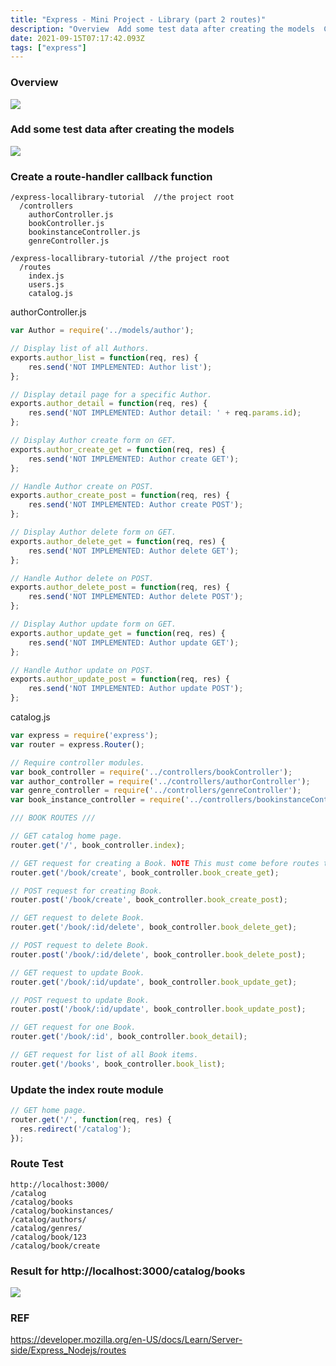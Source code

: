```yaml
---
title: "Express - Mini Project - Library (part 2 routes)"
description: "Overview  Add some test data after creating the models  Create a route module wiki.js  Create a route-handler callback function  authorController.js  "
date: 2021-09-15T07:17:42.093Z
tags: ["express"]
---
```

### Overview

![](/images/b40cb070-5199-4a92-9f36-9e8803a8112e-image.png)

### Add some test data after creating the models
![](/images/13f9fd3a-e079-46fa-8b58-4d80167c234c-image.png)

### Create a route-handler callback function
```
/express-locallibrary-tutorial  //the project root
  /controllers
    authorController.js
    bookController.js
    bookinstanceController.js
    genreController.js
    
/express-locallibrary-tutorial //the project root
  /routes
    index.js
    users.js
    catalog.js
```
authorController.js
``` js
var Author = require('../models/author');

// Display list of all Authors.
exports.author_list = function(req, res) {
    res.send('NOT IMPLEMENTED: Author list');
};

// Display detail page for a specific Author.
exports.author_detail = function(req, res) {
    res.send('NOT IMPLEMENTED: Author detail: ' + req.params.id);
};

// Display Author create form on GET.
exports.author_create_get = function(req, res) {
    res.send('NOT IMPLEMENTED: Author create GET');
};

// Handle Author create on POST.
exports.author_create_post = function(req, res) {
    res.send('NOT IMPLEMENTED: Author create POST');
};

// Display Author delete form on GET.
exports.author_delete_get = function(req, res) {
    res.send('NOT IMPLEMENTED: Author delete GET');
};

// Handle Author delete on POST.
exports.author_delete_post = function(req, res) {
    res.send('NOT IMPLEMENTED: Author delete POST');
};

// Display Author update form on GET.
exports.author_update_get = function(req, res) {
    res.send('NOT IMPLEMENTED: Author update GET');
};

// Handle Author update on POST.
exports.author_update_post = function(req, res) {
    res.send('NOT IMPLEMENTED: Author update POST');
};

```

catalog.js
``` js
var express = require('express');
var router = express.Router();

// Require controller modules.
var book_controller = require('../controllers/bookController');
var author_controller = require('../controllers/authorController');
var genre_controller = require('../controllers/genreController');
var book_instance_controller = require('../controllers/bookinstanceController');

/// BOOK ROUTES ///

// GET catalog home page.
router.get('/', book_controller.index);

// GET request for creating a Book. NOTE This must come before routes that display Book (uses id).
router.get('/book/create', book_controller.book_create_get);

// POST request for creating Book.
router.post('/book/create', book_controller.book_create_post);

// GET request to delete Book.
router.get('/book/:id/delete', book_controller.book_delete_get);

// POST request to delete Book.
router.post('/book/:id/delete', book_controller.book_delete_post);

// GET request to update Book.
router.get('/book/:id/update', book_controller.book_update_get);

// POST request to update Book.
router.post('/book/:id/update', book_controller.book_update_post);

// GET request for one Book.
router.get('/book/:id', book_controller.book_detail);

// GET request for list of all Book items.
router.get('/books', book_controller.book_list);
```

### Update the index route module

``` js
// GET home page.
router.get('/', function(req, res) {
  res.redirect('/catalog');
});
```

### Route Test
```
http://localhost:3000/
/catalog
/catalog/books
/catalog/bookinstances/
/catalog/authors/
/catalog/genres/
/catalog/book/123
/catalog/book/create
```

### Result for http://localhost:3000/catalog/books
![](/images/27fdc27f-2d19-4712-88d5-7b554bbe2457-image.png)
### REF
https://developer.mozilla.org/en-US/docs/Learn/Server-side/Express_Nodejs/routes